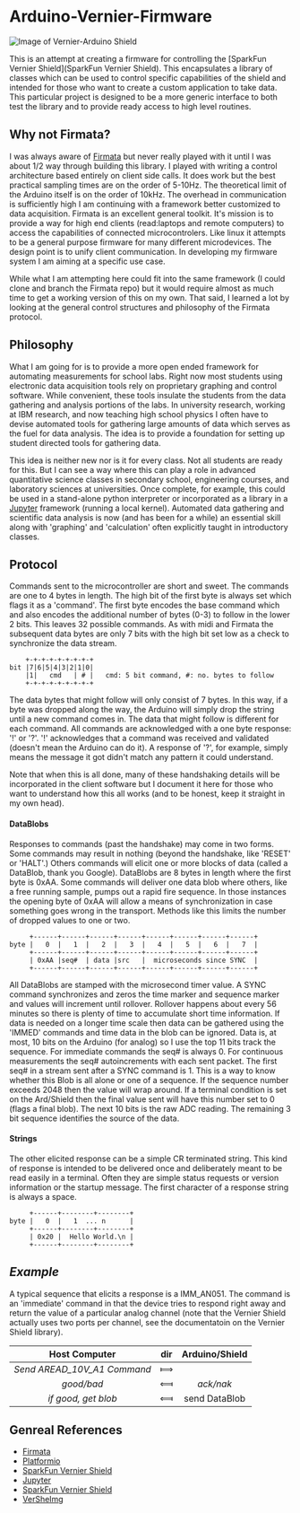 # Arduino-Vernier-Firmware

![Image of Vernier-Arduino Shield](https://cdn.sparkfun.com//assets/parts/9/7/2/4/12858-01.jpg)

This is an attempt at creating a firmware for controlling the [SparkFun Vernier Shield](SparkFun Vernier Shield).  This encapsulates a library of classes which can be used to control specific capabilities of the shield and intended for those who want to create a custom application to take data. This particular project is designed to be a more generic interface to both test the library and to provide ready access to high level routines.

## Why not Firmata?
I was always aware of [Firmata](Firmata) but never really played with it until I was about 1/2 way through building this library. I played with writing a control architecture based entirely on client side calls.  It does work but the best practical sampling times are on the order of 5-10Hz.  The theoretical limit of the Arduino itself is on the order of 10kHz. The overhead in communication is sufficiently high I am continuing with a framework better customized to data acquisition. Firmata is an excellent general toolkit. It's mission is to provide a way for high end clients (read:laptops and remote computers) to access the capabilities of connected microcontrolers. Like linux it attempts to be a general purpose firmware for many different microdevices.  The design point is to unify client communication.  In developing my firmware system I am aiming at a specific use case.

While what I am attempting here could fit into the same framework (I could clone and branch the Firmata repo) but it would require almost as much time to get a working version of this on my own.  That said, I learned a lot by looking at the general control structures and philosophy of the Firmata protocol.

## Philosophy
What I am going for is to provide a more open ended framework for automating measurements for school labs. Right now most students using electronic data acquisition tools rely on proprietary graphing and control software. While convenient, these tools insulate the students from the data gathering and analysis portions of the labs. In university research, working at IBM research, and now teaching high school physics I often have to devise automated tools for gathering large amounts of data which serves as the fuel for data analysis. The idea is to provide a foundation for setting up student directed tools for gathering data.

This idea is neither new nor is it for every class. Not all students are ready for this. But I can see a way where this can play a role in advanced quantitative science classes in secondary school, engineering courses, and laboratory sciences at universities. Once complete, for example, this could be used in a stand-alone python interpreter or incorporated as a library in a [Jupyter](Jupyter) framework (running a local kernel). Automated data gathering and scientific data analysis is now (and has been for a while) an essential skill along with 'graphing' and 'calculation' often explicitly taught in introductory classes.

## Protocol
Commands sent to the microcontroller are short and sweet. The commands are one to 4 bytes in length. The high bit of the first byte is always set which flags it as a 'command'. The first byte encodes the base command which and also encodes the additional number of bytes (0-3) to follow in the lower 2 bits. This leaves 32 possible commands. As with midi and Firmata the subsequent data bytes are only 7 bits with the high bit set low as a check to synchronize the data stream.
```
    +-+-+-+-+-+-+-+-+
bit |7|6|5|4|3|2|1|0|
    |1|   cmd   | # |   cmd: 5 bit command, #: no. bytes to follow
    +-+-+-+-+-+-+-+-+
```
The data bytes that might follow will only consist of 7 bytes. In this way, if a byte was dropped along the way, the Arduino will simply drop the string until a new command comes in.  The data that might follow is different for each command.  All commands are acknowledged with a one byte response: '!' or '?'.  '!' acknowledges that a command was received and validated (doesn't mean the Arduino can do it). A response of '?', for example, simply means the message it got didn't match any pattern it could understand.

Note that when this is all done, many of these handshaking details will be incorporated in the client software but I document it here for those who want to understand how this all works (and to be honest, keep it straight in my own head).

#### DataBlobs
Responses to commands (past the handshake) may come in two forms. Some commands may result in nothing (beyond the handshake, like 'RESET' or 'HALT'.) Others commands will elicit one or more blocks of data (called a DataBlob, thank you Google). DataBlobs are 8 bytes in length where the first byte is 0xAA. Some commands will deliver one data blob where others, like a free running sample, pumps out a rapid fire sequence. In those instances the opening byte of 0xAA will allow a means of synchronization in case something goes wrong in the transport. Methods like this limits the number of dropped values to one or two.

```
     +------+------+------+------+------+------+------+------+
byte |   0  |   1  |   2  |   3  |   4  |   5  |   6  |   7  |
     +------+------+------+------+------+------+------+------+
     | 0xAA |seq#  | data |src   |  microseconds since SYNC  |
     +------+------+------+------+------+------+------+------+
```
All DataBlobs are stamped with the microsecond timer value. A SYNC command synchronizes and zeros the time marker and sequence marker and values will increment until rollover. Rollover happens about every 56 minutes so there is plenty of time to accumulate short time information. If data is needed on a longer time scale then data can be gathered using the 'IMMED' commands and time data in the blob can be ignored. Data is, at most, 10 bits on the Arduino (for analog) so I use the top 11 bits track the sequence.  For immediate commands the seq# is always 0. For continuous measurements the seq# autoincrements with each sent packet. The first seq# in a stream sent after a SYNC command is 1. This is a way to know whether this Blob is all alone or one of a sequence. If the sequence number exceeds 2048 then the value will wrap around. If a terminal condition is set on the Ard/Shield then the final value sent will have this number set to 0 (flags a final blob). The next 10 bits is the raw ADC reading. The remaining 3 bit sequence identifies the source of the data.

#### Strings
The other elicited response can be a simple CR terminated string. This kind of response is intended to be delivered once and deliberately meant to be read easily in a terminal. Often they are simple status requests or version information or the startup message.  The first character of a response string is always a space.
```
     +------+--------+--------+
byte |   0  |   1  ... n      |
     +------+--------+--------+
     | 0x20 |  Hello World.\n |
     +------+--------+--------+
```

## _Example_
A typical sequence that elicits a response is a IMM_AN051. The command is an 'immediate' command in that the device tries to respond right away and return the value of a particular analog channel (note that the Vernier Shield actually uses two ports per channel, see the documentatoin on the Vernier Shield library).

 | Host Computer | dir | Arduino/Shield |
 |:-:|:-:|:-:|
 | *Send AREAD_10V_A1 Command* | ⟾ |  |
 | *good/bad* | ⟽ | _ack/nak_ |
 | *if good, get blob* | ⟽ | send DataBlob |


## Genreal References
* [Firmata]("https://www.arduino.cc/en/Reference/Firmata")
* [Platformio](http://platformio.org/ "Open source IoT IDE")
* [SparkFun Vernier Shield](https://github.com/sparkfun/Vernier_Interface_Shield)
* [Jupyter](http://jupyter.org/)
* [SparkFun Vernier Shield](https://www.sparkfun.com/products/12858) 
* [VerSheImg](https://cdn.sparkfun.com//assets/parts/9/7/2/4/12858-01.jpg)

